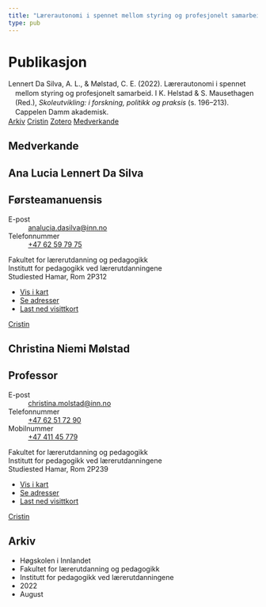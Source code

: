 ```yaml
---
title: "Lærerautonomi i spennet mellom styring og profesjonelt samarbeid"
type: pub
---
```

<h1>Publikasjon</h1>
<article id="csl-bib-container-NYFF3E8W" class="csl-bib-container">
  <div class="csl-bib-body" style="line-height: 1.35; padding-left: 1em; text-indent:-1em;">
  <div class="csl-entry">Lennert Da Silva, A. L., &amp; M&#xF8;lstad, C. E. (2022). L&#xE6;rerautonomi i spennet mellom styring og profesjonelt samarbeid. I K. Helstad &amp; S. Mausethagen (Red.), <i>Skoleutvikling: i forskning, politikk og praksis</i> (s. 196&#x2013;213). Cappelen Damm akademisk.</div>
</div>
  <div class="csl-bib-buttons">
    <a href="#taxonomy-article-NYFF3E8W" class="csl-bib-button">Arkiv</a>
    <a href="https://app.cristin.no/results/show.jsf?id=2041327" alt="Cristin URL" class="csl-bib-button">Cristin</a>
    <a href="http://zotero.org/groups/5022929/items/NYFF3E8W" alt="Zotero URL" class="csl-bib-button">Zotero</a>
    <a href="#contributors-article-NYFF3E8W" class="csl-bib-button">Medverkande</a>
  </div>
  <div id="csl-bib-meta-container-NYFF3E8W"></div>
</article>
<div id="csl-bib-meta-NYFF3E8W" class="csl-bib-meta">
  <article id="contributors-article-NYFF3E8W" class="contributors-article">
    <h1>Medverkande</h1>
    <div class="personas">
<div class="vrtx-hinn-person-card">
<div class="photo">
<i class="lar la-user-circle missing-person"></i>
</div>
<div class="info">
<hgroup><h1>Ana Lucia Lennert Da Silva</h1>
<h2>Førsteamanuensis</h2>
</hgroup><dl>
<dt>E-post</dt>
<dd>
<a href="mailto:analucia.dasilva@inn.no">analucia.dasilva@inn.no</a>
</dd>
<dt>Telefonnummer</dt>
<dd><a href="tel:+4762597975">
+47 62 59 79 75
</a></dd>
</dl>
<p>
Fakultet for lærerutdanning og pedagogikk<br>
Institutt for pedagogikk ved lærerutdanningene<br>
Studiested Hamar,
Rom 2P312
</p>
<ul class="vrtx-hinn-links">
<li><a href="https://www.google.com/maps?q=60.796004,11.072099">Vis i kart</a></li>
<li><a href="https://www.inn.no/finn-en-ansatt/analucia-dasilva.html#vrtx-hinn-addresses">Se adresser</a></li>
<li><a href="https://www.inn.no/finn-en-ansatt/analucia-dasilva.html?vrtx=vcf">Last ned visittkort</a></li>
</ul>
</div>
</div>
<a href="https://app.cristin.no/persons/show.jsf?id=1082351" alt="Cristin URL" class="personas-cristin">Cristin</a>
</div> <div class="personas">
<div class="vrtx-hinn-person-card">
<div class="photo">
<i class="lar la-user-circle missing-person"></i>
</div>
<div class="info">
<hgroup><h1>Christina Niemi Mølstad</h1>
<h2>Professor</h2>
</hgroup><dl>
<dt>E-post</dt>
<dd>
<a href="mailto:christina.molstad@inn.no">christina.molstad@inn.no</a>
</dd>
<dt>Telefonnummer</dt>
<dd><a href="tel:+4762517290">
+47 62 51 72 90
</a></dd>
<dt>Mobilnummer</dt>
<dd><a href="tel:+4741145779">
+47 411 45 779
</a></dd>
</dl>
<p>
Fakultet for lærerutdanning og pedagogikk<br>
Institutt for pedagogikk ved lærerutdanningene<br>
Studiested Hamar,
Rom 2P239
</p>
<ul class="vrtx-hinn-links">
<li><a href="https://www.google.com/maps?q=60.796004,11.072099">Vis i kart</a></li>
<li><a href="https://www.inn.no/finn-en-ansatt/christina-molstad.html#vrtx-hinn-addresses">Se adresser</a></li>
<li><a href="https://www.inn.no/finn-en-ansatt/christina-molstad.html?vrtx=vcf">Last ned visittkort</a></li>
</ul>
</div>
</div>
<a href="https://app.cristin.no/persons/show.jsf?id=5325" alt="Cristin URL" class="personas-cristin">Cristin</a>
</div>
  </article>
  <article id="taxonomy-article-NYFF3E8W" class="taxonomy-article">
    <h1>Arkiv</h1>
    <ul>
      <li>Høgskolen i Innlandet</li>
      <li>Fakultet for lærerutdanning og pedagogikk</li>
      <li>Institutt for pedagogikk ved lærerutdanningene</li>
      <li>2022</li>
      <li>August</li>
    </ul>
  </article>
</div>
